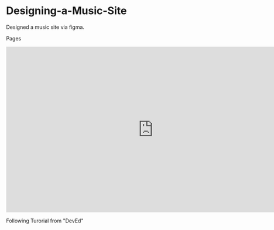 # Designing-a-Music-Site
Designed a music site via figma. 


Pages

<iframe style="border: 1px solid rgba(0, 0, 0, 0.1);" width="800" height="450" src="https://www.figma.com/embed?embed_host=share&url=https%3A%2F%2Fwww.figma.com%2Ffile%2FkkRUPW8M4RMnhiAYwqw8Dx%2FUntitled%3Fnode-id%3D0%253A1&chrome=DOCUMENTATION" allowfullscreen></iframe>

Following Turorial from "DevEd"

